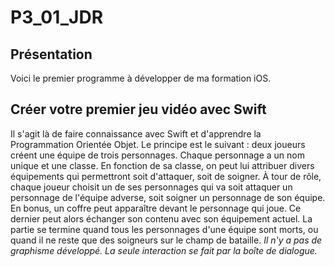 # P3_01_JDR
## Présentation
Voici le premier programme à développer de ma formation iOS.
## Créer votre premier jeu vidéo avec Swift
Il s'agit là de faire connaissance avec Swift et d'apprendre la Programmation Orientée Objet.
Le principe est le suivant : deux joueurs créent une équipe de trois personnages.
Chaque personnage a un nom unique et une classe.
En fonction de sa classe, on peut lui attribuer divers équipements qui permettront soit d'attaquer, soit de soigner.
À tour de rôle, chaque joueur choisit un de ses personnages qui va soit attaquer un personnage de l'équipe adverse,
soit soigner un personnage de son équipe.
En bonus, un coffre peut apparaître devant le personnage qui joue. Ce dernier peut alors échanger son contenu avec son équipement actuel.
La partie se termine quand tous les personnages d'une équipe sont morts, ou quand il ne reste que des soigneurs sur le champ de bataille.
_Il n'y a pas de graphisme développé. La seule interaction se fait par la boîte de dialogue._
